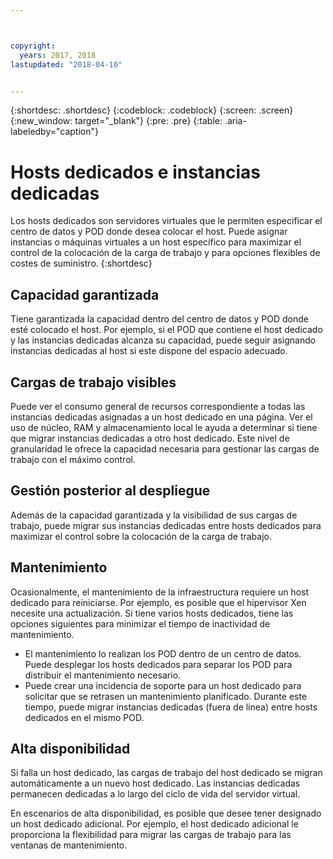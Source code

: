 ```yaml
---



copyright:
  years: 2017, 2018
lastupdated: "2018-04-10"


---
```


{:shortdesc: .shortdesc}
{:codeblock: .codeblock}
{:screen: .screen}
{:new_window: target="_blank"}
{:pre: .pre}
{:table: .aria-labeledby="caption"}


# Hosts dedicados e instancias dedicadas 

Los hosts dedicados son servidores virtuales que le permiten especificar el centro de datos y POD donde desea colocar el host. Puede asignar instancias o máquinas virtuales a un host específico para maximizar el control de la colocación de la carga de trabajo y para opciones flexibles de costes de suministro.
{:shortdesc}

## Capacidad garantizada
Tiene garantizada la capacidad dentro del centro de datos y POD donde esté colocado el host. Por ejemplo, si el POD que contiene el host dedicado y las instancias dedicadas alcanza su capacidad, puede seguir asignando instancias dedicadas al host si este dispone del espacio adecuado.

## Cargas de trabajo visibles
Puede ver el consumo general de recursos correspondiente a todas las instancias dedicadas asignadas a un host dedicado en una página. Ver el uso de núcleo, RAM y almacenamiento local le ayuda a determinar si tiene que migrar instancias dedicadas a otro host dedicado. Este nivel de granularidad le ofrece la capacidad necesaria para gestionar las cargas de trabajo con el máximo control. 

## Gestión posterior al despliegue
Además de la capacidad garantizada y la visibilidad de sus cargas de trabajo, puede migrar sus instancias dedicadas entre hosts dedicados para maximizar el control sobre la colocación de la carga de trabajo.

## Mantenimiento
Ocasionalmente, el mantenimiento de la infraestructura requiere un host dedicado para reiniciarse. Por ejemplo, es posible que el hipervisor Xen necesite una actualización. Si tiene varios hosts dedicados, tiene las opciones siguientes para minimizar el tiempo de inactividad de mantenimiento. 
* El mantenimiento lo realizan los POD dentro de un centro de datos. Puede desplegar los hosts dedicados para separar los POD para distribuir el mantenimiento necesario. 
* Puede crear una incidencia de soporte para un host dedicado para solicitar que se retrasen un mantenimiento planificado. Durante este tiempo, puede migrar instancias dedicadas (fuera de línea) entre hosts dedicados en el mismo POD.

## Alta disponibilidad
Si falla un host dedicado, las cargas de trabajo del host dedicado se migran automáticamente a un nuevo host dedicado. Las instancias dedicadas permanecen dedicadas a lo largo del ciclo de vida del servidor virtual.

En escenarios de alta disponibilidad, es posible que desee tener designado un host dedicado adicional. Por ejemplo, el host dedicado adicional le proporciona la flexibilidad para migrar las cargas de trabajo para las ventanas de mantenimiento.
